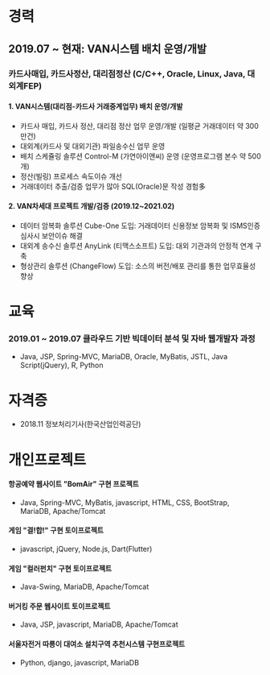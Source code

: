 # 경력
## 2019.07 ~ 현재: VAN시스템 배치 운영/개발
### 카드사매입, 카드사정산, 대리점정산 (C/C++, Oracle, Linux, Java, 대외계FEP)

#### 1. VAN시스템(대리점-카드사 거래중계업무) 배치 운영/개발
  - 카드사 매입, 카드사 정산, 대리점 정산 업무 운영/개발 (일평균 거래데이터 약 300만건)
  - 대외계(카드사 및 대외기관) 파일송수신 업무 운영
  - 배치 스케쥴링 솔루션 Control-M (가연아이앤씨) 운영 (운영프로그램 본수 약 500개)
  - 정산(빌링) 프로세스 속도이슈 개선
  - 거래데이터 추출/검증 업무가 많아 SQL(Oracle)문 작성 경험多

#### 2. VAN차세대 프로젝트 개발/검증 (2019.12~2021.02)
  - 데이터 암복화 솔루션 Cube-One 도입: 거래데이터 신용정보 암복화 및 ISMS인증심사시 보안이슈 해결
  - 대외계 송수신 솔루션 AnyLink (티맥스소프트) 도입: 대외 기관과의 안정적 연계 구축
  - 형상관리 솔루션 (ChangeFlow) 도입: 소스의 버전/배포 관리를 통한 업무효율성 향상



# 교육
### 2019.01 ~ 2019.07 클라우드 기반 빅데이터 분석 및 자바 웹개발자 과정
  - Java, JSP, Spring-MVC, MariaDB, Oracle, MyBatis, JSTL, Java Script(jQuery), R, Python



# 자격증
  - 2018.11 정보처리기사(한국산업인력공단)



# 개인프로젝트
#### 항공예약 웹사이트 "BomAir" 구현 프로젝트
  - Java, Spring-MVC, MyBatis, javascript, HTML, CSS, BootStrap, MariaDB, Apache/Tomcat
#### 게임 "결!합!" 구현 토이프로젝트
  - javascript, jQuery, Node.js, Dart(Flutter)
#### 게임 "컬러펀치" 구현 토이프로젝트
  - Java-Swing, MariaDB, Apache/Tomcat
#### 버거킹 주문 웹사이트 토이프로젝트
  - Java, JSP, javascript, MariaDB, Apache/Tomcat
#### 서울자전거 따릉이 대여소 설치구역 추천시스템 구현프로젝트
  - Python, django, javascript, MariaDB
